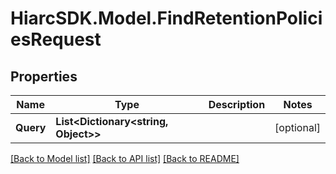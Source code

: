 # HiarcSDK.Model.FindRetentionPoliciesRequest
## Properties

Name | Type | Description | Notes
------------ | ------------- | ------------- | -------------
**Query** | **List&lt;Dictionary&lt;string, Object&gt;&gt;** |  | [optional] 

[[Back to Model list]](../README.md#documentation-for-models) [[Back to API list]](../README.md#documentation-for-api-endpoints) [[Back to README]](../README.md)


